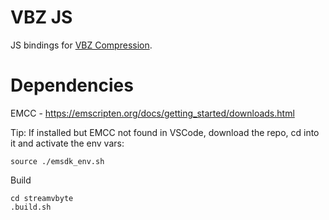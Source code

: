 # VBZ JS

JS bindings for [VBZ Compression](https://github.com/nanoporetech/vbz_compression).

# Dependencies
EMCC - https://emscripten.org/docs/getting_started/downloads.html

Tip: If installed but EMCC not found in VSCode, download the repo, cd into it and activate the env vars:
```
source ./emsdk_env.sh
```

Build
```
cd streamvbyte
.build.sh
```
